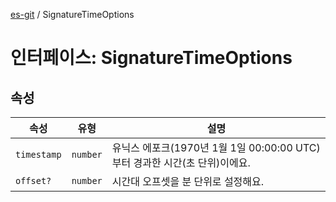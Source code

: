 [es-git](../globals.md) / SignatureTimeOptions

# 인터페이스: SignatureTimeOptions

## 속성

| 속성                                 | 유형       | 설명                                                   |
|------------------------------------|----------|------------------------------------------------------|
| <a id="timestamp"></a> `timestamp` | `number` | 유닉스 에포크(1970년 1월 1일 00:00:00 UTC)부터 경과한 시간(초 단위)이에요. |
| <a id="offset"></a> `offset?`      | `number` | 시간대 오프셋을 분 단위로 설정해요.                                 |
